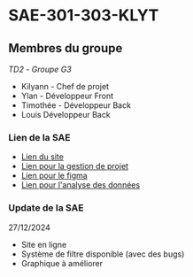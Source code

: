 # SAE-301-303-KLYT

## Membres du groupe
_TD2_ - _Groupe G3_

* Kilyann - Chef de projet
* Ylan - Développeur Front
* Timothée - Développeur Back
* Louis Développeur Back

### Lien de la SAE
* [Lien du site](https://anatanoooooooooo.github.io/SAE-301-303-KLYT/)
* [Lien pour la gestion de projet](https://docs.google.com/document/d/1JaFwPhuZbUzCGFzK4dZ75tG-1MoBLAszoyxJ0Cg_Mbc/edit?usp=sharing)
* [Lien pour le figma](https://www.figma.com/design/gc6OVyyYEwCCqlyPnVG5yh/SAE-301-303?t=DF1eGBFL6UGnVouI-1)
* [Lien pour l'analyse des données](https://docs.google.com/document/d/17fP9ji4ilPfVKCjbeIqXxdBHLUKcvvdzskJyPir4lBM/edit?usp=sharing)

### Update de la SAE
27/12/2024

* Site en ligne
* Système de filtre disponible (avec des bugs)
* Graphique à améliorer 